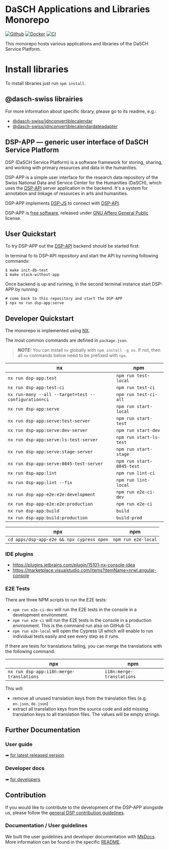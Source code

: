 # DaSCH Applications and Libraries Monorepo

[![Github](https://img.shields.io/github/v/tag/dasch-swiss/dsp-app?include_prereleases&label=Github%20tag)](https://github.com/dasch-swiss/dsp-das)
[![Docker](https://img.shields.io/docker/v/daschswiss/dsp-app?label=Docker%20image)](https://hub.docker.com/r/daschswiss/dsp-app)
[![CI](https://github.com/dasch-swiss/dsp-das/workflows/CI/badge.svg)](https://github.com/dasch-swiss/dsp-das/actions?query=workflow%3ACI)

This monorepo hosts various applications and libraries of the DaSCH Service Platform.

# Install libraries

To install libraries just run ```npm install```.

## @dasch-swiss librairies

For more information about specific library, please go to its readme, e.g.:

- [@dasch-swiss/jdnconvertiblecalendar](https://github.com/dasch-swiss/dsp-das/blob/main/libs/jdnconvertiblecalendar/README.md)
- [@dasch-swiss/jdnconvertiblecalendardateadapter](https://github.com/dasch-swiss/dsp-das/blob/main/libs/jdnconvertiblecalendardateadapter/README.md)

## DSP-APP &mdash; generic user interface of DaSCH Service Platform

DSP (DaSCH Service Platform) is a software framework for storing, sharing, and
working with primary resources and data in the humanities.

DSP-APP is a simple user interface for the research data repository of the
Swiss National Data and Service Center for the Humanities (DaSCH), which uses
the [DSP-API](https://github.com/dasch-swiss/dsp-api) server application in the backend. It's a system for annotation and
linkage of resources in arts and humanities.

DSP-APP implements [DSP-JS](https://www.npmjs.com/package/@dasch-swiss/dsp-js)
to connect with [DSP-API](https://docs.dasch.swiss/latest/DSP-API/03-endpoints/api-v2/introduction/).


DSP-APP is [free software](http://www.gnu.org/philosophy/free-sw.en.html), released
under [GNU Affero General Public](http://www.gnu.org/licenses/agpl-3.0.en.html) license.

## User Quickstart

To try DSP-APP out the [DSP-API](https://github.com/dasch-swiss/dsp-api) backend should be started first:

In terminal fo to DSP-API repository and start the API by running following commands:
```shell
$ make init-db-test
$ make stack-without-app
```
Once backend is up and running, in the second terminal instance start DSP-APP by running:
```shell
# come back to this repository and start the DSP-APP
$ npx nx run dsp-app:serve
```

## Developer Quickstart

The monorepo is implemented using [NX](https://nx.dev).

The most common commands are defined in `package.json`.

> **_NOTE:_** You can install `nx` globally with `npm install -g nx`. If not, then all `nx` commands below need to be prefixed with `npx`.

| nx                                                   | npm                           |
|------------------------------------------------------|-------------------------------|
| `nx run dsp-app:test`                                | `npm run test-local`          |
| `nx run dsp-app:test:ci`                             | `npm run test-ci`             |
| `nx run-many --all --target=test --configuration=ci` | `npm run test-ci-all`         |
| `nx run dsp-app:serve`                               | `npm run start-local`         |
| `nx run dsp-app:serve:test-server`                   | `npm run start-test`          |
| `nx run dsp-app:serve:dev-server`                    | `npm run start-dev`           |
| `nx run dsp-app:serve:ls-test-server`                | `npm run start-ls-test`       |
| `nx run dsp-app:serve:stage-server`                  | `npm run start-stage`         |
| `nx run dsp-app:serve:0845-test-server`              | `npm run start-0845-test`     |
| `nx run dsp-app:lint`                                | `npm run lint-ci`             |
| `nx run dsp-app:lint --fix`                          | `npm run lint-local`          |
| `nx run dsp-app-e2e:e2e:development`                 | `npm run e2e-ci-dev`          |
| `nx run dsp-app-e2e:e2e:production`                  | `npm run e2e-ci`              |
| `nx run dsp-app:build`                               | `build`                       |
| `nx run dsp-app:build:production`                    | `build-prod`                  |


| npx                                       | npm                 |
| ----------------------------------------- | ------------------- |
| `cd apps/dsp-app-e2e && npx cypress open` | `npm run e2e-local` |

### IDE plugins

- https://plugins.jetbrains.com/plugin/15101-nx-console-idea
- https://marketplace.visualstudio.com/items?itemName=nrwl.angular-console

### E2E Tests

There are three NPM scripts to run the E2E tests:

- `npm run e2e-ci-dev` will run the E2E tests in the console in a development environment.
- `npm run e2e-ci` will run the E2E tests in the console in a production environment. This is the command run also on GitHub CI.
- `npm run e2e-local` will open the Cypress UI which will enable to run individual tests easily and see every step as it runs.

If there are tests for translations failing, you can merge the translations with the following command:

| npx                                       | npm                 |
| ----------------------------------------- | ------------------- |
| `nx run dsp-app:i18n:merge-translations`        | `i18n:merge-translations`           |

This will:
- remove all unused translation keys from the translation files (e.g. `en.json`, `de.json`)
- extract all translation keys from the source code and add missing translation keys to all translation files. The values will be empty strings.

## Further Documentation

### User guide

➡ [for latest released version](https://docs.dasch.swiss/latest/DSP-APP/user-guide/)

### Developer docs

➡ [for developers](https://docs.dasch.swiss/latest/DSP-APP/contribution)

## Contribution

If you would like to contribute to the development of the DSP-APP alongside us,
please follow the [general DSP contribution guidelines](https://docs.dasch.swiss/latest/developers/contribution/).

### Documentation / User guidelines

We built the user guidelines and developer documentation with [MkDocs](https://www.mkdocs.org/).
More information can be found in the specific [README](https://github.com/dasch-swiss/dsp-app/blob/main/docs/contribution/docs-documentation.md).

